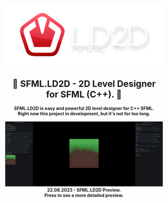 <p align="center"><img src="sfmlld2dbannertransparent.png" width="700">
<h1 align="center">💙 SFML.LD2D - 2D Level Designer for SFML (C++). 💛</h1>
</p>
<p align="center"><b>
  SFML.LD2D is easy and powerful 2D level designer for C++ SFML.<br>
  Right now this project in development, but it's not for too long.<br><br>

  <img src="SFML.LD2D-Preview.png">
  22.08.2023 - SFML.LD2D Preview.<br>
  Press to see a more detailed preview.
</b></p>
